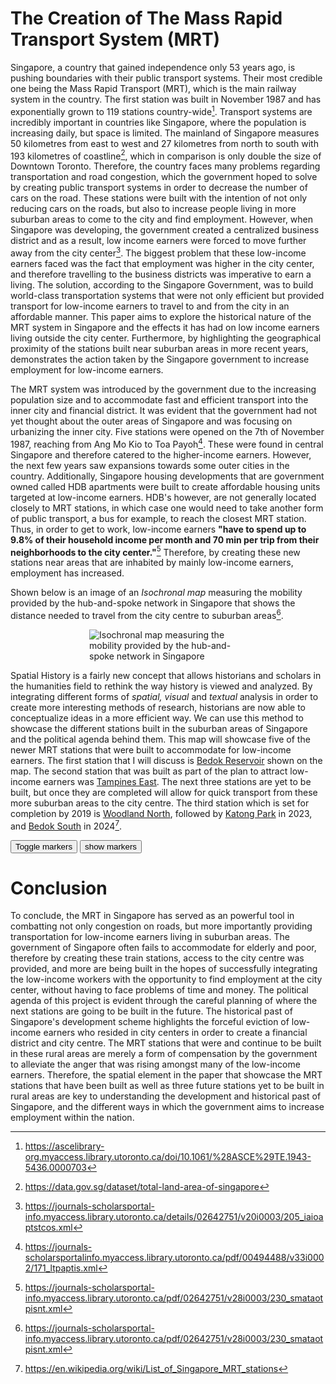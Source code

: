 # The Creation of The Mass Rapid Transport System (MRT)


Singapore, a country that gained independence only 53 years ago, is pushing boundaries with their public transport systems. Their most credible one being the Mass Rapid Transport (MRT), which is the main railway system in the country. The first station was built in November 1987 and has exponentially grown to 119 stations country-wide[^1]. Transport systems are incredibly important in countries like Singapore, where the population is increasing daily, but space is limited. The mainland of Singapore measures 50 kilometres from east to west and 27 kilometres from north to south with 193 kilometres of coastline[^2], which in comparison is only double the size of Downtown Toronto. Therefore, the country faces many problems regarding transportation and road congestion, which the government hoped to solve by creating public transport systems in order to decrease the number of cars on the road. These stations were built with the intention of not only reducing cars on the roads, but also to increase people living in more suburban areas to come to the city and find employment. However, when Singapore was developing, the government created a  centralized business district and as a result, low income earners were forced to move further away from the city center[^3]. The biggest problem that these low-income earners faced was the fact that employment was higher in the city center, and therefore travelling to the business districts was imperative to earn a living. The solution, according to the Singapore Government, was to build world-class transportation systems that were not only efficient but provided transport for low-income earners to travel to and from the city in an affordable manner. This paper aims to explore the historical nature of the MRT system in Singapore and the effects it has had on low income earners living outside the city center. Furthermore, by highlighting the geographical proximity of the stations built near suburban areas in more recent years, demonstrates the action taken by the Singapore government to increase employment for low-income earners.

The MRT system was introduced by the government due to the increasing population size and to accommodate fast and efficient transport into the inner city and financial district. It was evident that the government had not yet thought about the outer areas of Singapore and was focusing on urbanizing the inner city. Five stations were opened on the 7th of November 1987, reaching from Ang Mo Kio to Toa Payoh[^4]. These were found in central Singapore and therefore catered to the higher-income earners. However, the next few years saw expansions towards some outer cities in the country. Additionally, Singapore housing developments that are government owned called HDB apartments were built to create affordable housing units targeted at low-income earners. HDB's however, are not generally located closely to  MRT stations, in which case one would need to take another form of public transport, a bus for example, to reach the closest MRT station. Thus, in order to get to work, low-income earners **"have to spend up to 9.8% of their household income per month and 70 min per trip from their neighborhoods to the city center."**[^5] Therefore, by creating these new stations near areas that are inhabited by mainly low-income earners, employment has increased.

Shown below is an image of an *Isochronal map* measuring the mobility provided by the hub-and-spoke network in Singapore that shows the distance needed to travel from the city centre to suburban areas[^6].

<div id="isochronal_map" style="display:block; margin-left:auto; margin-right:auto; width:50%;">

![](https://ars.els-cdn.com/content/image/1-s2.0-S0264275110001678-gr2.jpg "Isochronal map measuring the mobility provided by the hub-and-spoke network in Singapore")

</div>

Spatial History is a fairly new concept that allows historians and scholars in the humanities field to rethink the way history is viewed and analyzed. By integrating different forms of *spatial, visual* and *textual* analysis in order to create more interesting methods of research, historians are now able to conceptualize ideas in a more efficient way. We can use this method to showcase the different stations built in the suburban areas of Singapore and the political agenda behind them. This map will showcase five of the newer MRT stations that were built to accommodate for low-income earners. The first station that I will discuss is [Bedok Reservoir](https://en.wikipedia.org/wiki/Bedok_MRT_station) shown on the map. The second station that was built as part of the plan to attract low-income earners was [Tampines East](https://en.wikipedia.org/wiki/Tampines_MRT_station). The next three stations are yet to be built, but once they are completed will allow for quick transport from these more suburban areas to the city centre. The third station which is set for completion by 2019 is [Woodland North](https://en.wikipedia.org/wiki/Woodlands_North_MRT_station), followed by [Katong Park](https://en.wikipedia.org/wiki/Katong_Park_MRT_station) in 2023, and [Bedok South](https://en.wikipedia.org/wiki/Bedok_South_MRT_station) in 2024[^7].

[^1]:https://ascelibrary-org.myaccess.library.utoronto.ca/doi/10.1061/%28ASCE%29TE.1943-5436.0000703
[^2]:https://data.gov.sg/dataset/total-land-area-of-singapore
[^3]:https://journals-scholarsportal-info.myaccess.library.utoronto.ca/details/02642751/v20i0003/205_iaioaptstcos.xml
[^4]:https://journals-scholarsportalinfo.myaccess.library.utoronto.ca/pdf/00494488/v33i0002/171_ltpaptis.xml
[^5]:https://journals-scholarsportal-info.myaccess.library.utoronto.ca/pdf/02642751/v28i0003/230_smataotpisnt.xml
[^6]:https://journals-scholarsportal-info.myaccess.library.utoronto.ca/pdf/02642751/v28i0003/230_smataotpisnt.xml
[^7]:https://en.wikipedia.org/wiki/List_of_Singapore_MRT_stations

<div class="markers">
  <!-- these buttons hide/show all the markers  -->
  <!-- to hide/show blue or red markers instead, change my_markers below to blue_markers
       to red_markers.  If you have defined your own color (or other) arrays, use those instead -->
  <button onclick="toggleMarkers(my_markers, my_map)" class="rounded" id="hide">Toggle markers</button>
  <button onclick="showMarkers(my_markers, my_map)" id="show"> show markers</button>
</div>
  <div id="mapcontainer">
    <div id="map_canvas"></div>
  </div>
  <div id="map_legend"></div>
</div>

<div id="conclusion" style="clear:left;">

# Conclusion

To conclude, the MRT in Singapore has served as an powerful tool in combatting not only congestion on roads, but more importantly providing transportation for low-income earners living in suburban areas. The government of Singapore often fails to accommodate for elderly and poor, therefore by creating these train stations, access to the city centre was provided, and more are being built in the hopes of successfully integrating the low-income workers with the opportunity to find employment at the city center, without having to face problems of time and money. The political agenda of this project is evident through the careful planning of where the next stations are going to be built in the future. The historical past of Singapore's development scheme highlights the forceful eviction of low-income earners who resided in city centers in order to create a financial district and city centre. The MRT stations that were and continue to be built in these rural areas are merely a form of compensation by the government to alleviate the anger that was rising amongst many of the low-income earners. Therefore, the spatial element in the paper that showcase the MRT stations that have been built as well as three future stations yet to be built in rural areas are key to understanding the development and historical past of Singapore, and the different ways in which the government aims to increase employment within the nation.
</div>

